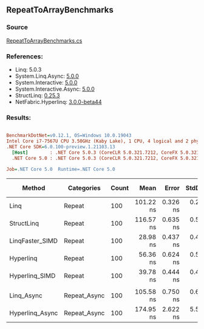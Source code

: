 ﻿## RepeatToArrayBenchmarks

### Source
[RepeatToArrayBenchmarks.cs](../NetFabric.Hyperlinq.Benchmarks/Benchmarks/RepeatToArrayBenchmarks.cs)

### References:
- Linq: 5.0.3
- System.Linq.Async: [5.0.0](https://www.nuget.org/packages/System.Linq.Async/5.0.0)
- System.Interactive: [5.0.0](https://www.nuget.org/packages/System.Interactive/5.0.0)
- System.Interactive.Async: [5.0.0](https://www.nuget.org/packages/System.Interactive.Async/5.0.0)
- StructLinq: [0.25.3](https://www.nuget.org/packages/StructLinq/0.25.3)
- NetFabric.Hyperlinq: [3.0.0-beta44](https://www.nuget.org/packages/NetFabric.Hyperlinq/3.0.0-beta44)

### Results:
``` ini

BenchmarkDotNet=v0.12.1, OS=Windows 10.0.19043
Intel Core i7-7567U CPU 3.50GHz (Kaby Lake), 1 CPU, 4 logical and 2 physical cores
.NET Core SDK=6.0.100-preview.1.21103.13
  [Host]        : .NET Core 5.0.3 (CoreCLR 5.0.321.7212, CoreFX 5.0.321.7212), X64 RyuJIT
  .NET Core 5.0 : .NET Core 5.0.3 (CoreCLR 5.0.321.7212, CoreFX 5.0.321.7212), X64 RyuJIT

Job=.NET Core 5.0  Runtime=.NET Core 5.0  

```
|          Method |   Categories | Count |      Mean |    Error |   StdDev |       P95 | Ratio | RatioSD |  Gen 0 | Gen 1 | Gen 2 | Allocated |
|---------------- |------------- |------ |----------:|---------:|---------:|----------:|------:|--------:|-------:|------:|------:|----------:|
|            Linq |       Repeat |   100 | 101.22 ns | 0.326 ns | 0.272 ns | 101.66 ns |  1.00 |    0.00 | 0.2180 |     - |     - |     456 B |
|      StructLinq |       Repeat |   100 | 116.57 ns | 0.635 ns | 0.563 ns | 117.47 ns |  1.15 |    0.01 | 0.2142 |     - |     - |     448 B |
| LinqFaster_SIMD |       Repeat |   100 |  28.98 ns | 0.437 ns | 0.409 ns |  29.40 ns |  0.29 |    0.00 | 0.2027 |     - |     - |     424 B |
|       Hyperlinq |       Repeat |   100 |  56.36 ns | 0.624 ns | 0.583 ns |  57.19 ns |  0.56 |    0.01 | 0.2027 |     - |     - |     424 B |
|  Hyperlinq_SIMD |       Repeat |   100 |  39.78 ns | 0.444 ns | 0.415 ns |  40.23 ns |  0.39 |    0.00 | 0.2027 |     - |     - |     424 B |
|                 |              |       |           |          |          |           |       |         |        |       |       |           |
|      Linq_Async | Repeat_Async |   100 | 105.58 ns | 0.750 ns | 0.664 ns | 106.56 ns |  1.00 |    0.00 | 0.2257 |     - |     - |     472 B |
| Hyperlinq_Async | Repeat_Async |   100 | 174.95 ns | 2.622 ns | 5.588 ns | 191.90 ns |  1.71 |    0.09 | 0.2027 |     - |     - |     424 B |
